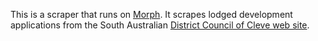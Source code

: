 This is a scraper that runs on [Morph](https://morph.io).  It scrapes lodged development applications from the South Australian [District Council of Cleve web site](https://www.cleve.sa.gov.au).
